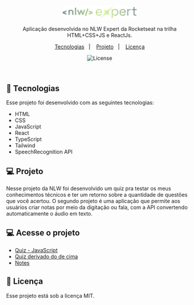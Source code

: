 <p align="center">
  <img alt="Logo NLW Expert - Rocketseat" src="./NLW-Expert/.github/logo (1).png" width="200px" />
</p>

<p align="center">
Aplicação desenvolvida no NLW Expert da Rocketseat na trilha HTML+CSS+JS e ReactJs.
</p>

<p align="center">
  <a href="#-tecnologias">Tecnologias</a>&nbsp;&nbsp;&nbsp;|&nbsp;&nbsp;&nbsp;
  <a href="#-projeto">Projeto</a>&nbsp;&nbsp;&nbsp;|&nbsp;&nbsp;&nbsp;
  <a href="#memo-licença">Licença</a>
</p>

<p align="center">
  <img alt="License" src="https://img.shields.io/static/v1?label=license&message=MIT&color=49AA26&labelColor=000000">
</p>

<br>

## 🚀 Tecnologias

Esse projeto foi desenvolvido com as seguintes tecnologias:

- HTML
- CSS
- JavaScript
- React
- TypeScript
- Tailwind
- SpeechRecognition API

## 💻 Projeto

Nesse projeto da NLW foi desenvolvido um quiz pra testar os meus conhecimentos técnicos e ter um retorno sobre a quantidade de questões que você acertou.
O segundo projeto é uma aplicação que permite aos usuários criar notas por meio da digitação ou fala, com a API convertendo automaticamente o áudio em texto. 

## 💻 Acesse o projeto 

- [Quiz - JavaScript](https://65c4e930c27d1c1e83633181--magnificent-paletas-4ad35c.netlify.app)
- [Quiz derivado do de cima](https://resilient-cuchufli-87e8de.netlify.app)
- [Notes](https://nlw-expert-note-fawn.vercel.app)


## 📝 Licença

Esse projeto está sob a licença MIT.
